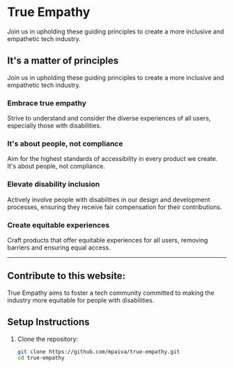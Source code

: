 # True Empathy

Join us in upholding these guiding principles to create a more inclusive and empathetic tech industry.

## It's a matter of principles

Join us in upholding these guiding principles to create a more inclusive and empathetic tech industry.

### Embrace true empathy

Strive to understand and consider the diverse experiences of all users, especially those with disabilities.

### It's about people, not compliance

Aim for the highest standards of accessibility in every product we create. It's about people, not compliance.

### Elevate disability inclusion

Actively involve people with disabilities in our design and development processes, ensuring they receive fair compensation for their contributions.

### Create equitable experiences

Craft products that offer equitable experiences for all users, removing barriers and ensuring equal access.

---

## Contribute to this website:

True Empathy aims to foster a tech community committed to making the industry more equitable for people with disabilities.

## Setup Instructions

1. Clone the repository:
   ```bash
   git clone https://github.com/mpaiva/true-empathy.git
   cd true-empathy
   ```
